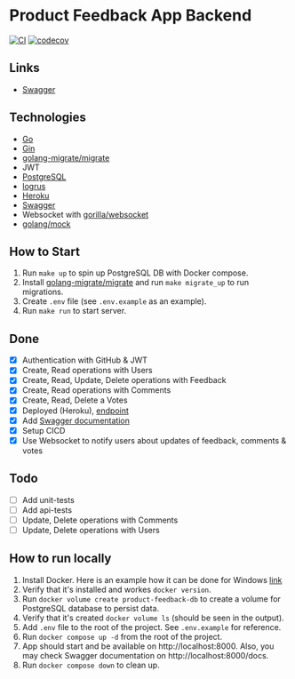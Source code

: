 # Product Feedback App Backend

[![CI](https://github.com/Arthur199212/product-feedback-app/actions/workflows/ci.yml/badge.svg?branch=master)](https://github.com/Arthur199212/product-feedback-app/actions/workflows/ci.yml)
[![codecov](https://codecov.io/gh/Arthur199212/product-feedback-app/branch/master/graph/badge.svg?token=KPT5HEGLCH)](https://codecov.io/gh/Arthur199212/product-feedback-app)

## Links

- [Swagger](https://go-product-feedback.herokuapp.com/docs)

## Technologies

- [Go](https://go.dev/)
- [Gin](https://github.com/gin-gonic/gin)
- [golang-migrate/migrate](https://github.com/golang-migrate/migrate)
- JWT
- [PostgreSQL](https://www.postgresql.org/)
- [logrus](https://github.com/sirupsen/logrus)
- [Heroku](https://www.heroku.com/)
- [Swagger](https://goswagger.io/)
- Websocket with [gorilla/websocket](https://github.com/gorilla/websocket)
- [golang/mock](https://github.com/golang/mock)

## How to Start

1. Run `make up` to spin up PostgreSQL DB with Docker compose.
1. Install [golang-migrate/migrate](https://github.com/golang-migrate/migrate) and run `make migrate_up` to run migrations.
1. Create `.env` file (see `.env.example` as an example).
1. Run `make run` to start server.

## Done

- [x] Authentication with GitHub & JWT
- [x] Create, Read operations with Users
- [x] Create, Read, Update, Delete operations with Feedback
- [x] Create, Read operations with Comments
- [x] Create, Read, Delete a Votes
- [x] Deployed (Heroku), [endpoint](https://go-product-feedback.herokuapp.com/)
- [x] Add [Swagger documentation](https://go-product-feedback.herokuapp.com/docs)
- [x] Setup CICD
- [x] Use Websocket to notify users about updates of feedback, comments & votes

## Todo

- [ ] Add unit-tests
- [ ] Add api-tests
- [ ] Update, Delete operations with Comments
- [ ] Update, Delete operations with Users

## How to run locally

1. Install Docker. Here is an example how it can be done for Windows [link](https://docs.docker.com/desktop/install/windows-install/)
1. Verify that it's installed and workes `docker version`.
1. Run `docker volume create product-feedback-db` to create a volume for PostgreSQL database to persist data.
1. Verify that it's created `docker volume ls` (should be seen in the output).
1. Add `.env` file to the root of the project. See `.env.example` for reference.
1. Run `docker compose up -d` from the root of the project.
1. App should start and be available on http://localhost:8000. Also, you may check Swagger documentation on http://localhost:8000/docs.
1. Run `docker compose down` to clean up.
